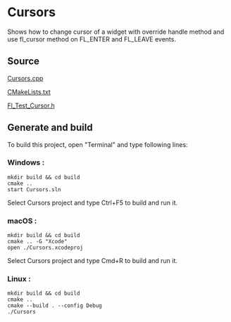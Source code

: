 # Cursors

Shows how to change cursor of a widget with override handle method and use fl_cursor method on FL_ENTER and FL_LEAVE events.

## Source

[Cursors.cpp](Cursors.cpp)

[CMakeLists.txt](CMakeLists.txt)

[Fl_Test_Cursor.h](Fl_Test_Cursor.h)

## Generate and build

To build this project, open "Terminal" and type following lines:

### Windows :

``` shell
mkdir build && cd build
cmake .. 
start Cursors.sln
```

Select Cursors project and type Ctrl+F5 to build and run it.

### macOS :

``` shell
mkdir build && cd build
cmake .. -G "Xcode"
open ./Cursors.xcodeproj
```

Select Cursors project and type Cmd+R to build and run it.

### Linux :

``` shell
mkdir build && cd build
cmake .. 
cmake --build . --config Debug
./Cursors
```
